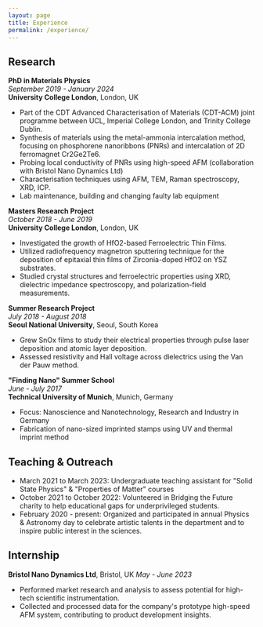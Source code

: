 ```yaml
---
layout: page
title: Experience
permalink: /experience/
---
```



## Research

**PhD in Materials Physics**  
_September 2019 - January 2024_  
**University College London**, London, UK  
- Part of the CDT Advanced Characterisation of Materials (CDT-ACM) joint programme between UCL, Imperial College London, and Trinity College Dublin.
- Synthesis of materials using the metal-ammonia intercalation method, focusing on phosphorene nanoribbons (PNRs) and intercalation of 2D ferromagnet Cr2Ge2Te6.
- Probing local conductivity of PNRs using high-speed AFM (collaboration with Bristol Nano Dynamics Ltd)
- Characterisation techniques using AFM, TEM, Raman spectroscopy, XRD, ICP.
- Lab maintenance, building and changing faulty lab equipment


**Masters Research Project**  
_October 2018 - June 2019_  
**University College London**, London, UK  
- Investigated the growth of HfO2-based Ferroelectric Thin Films.
- Utilized radiofrequency magnetron sputtering technique for the deposition of epitaxial thin films of Zirconia-doped HfO2 on YSZ substrates.
- Studied crystal structures and ferroelectric properties using XRD, dielectric impedance spectroscopy, and polarization-field measurements.
  

**Summer Research Project**  
_July 2018 - August 2018_  
**Seoul National University**, Seoul, South Korea  
- Grew SnOx films to study their electrical properties through pulse laser deposition and atomic layer deposition.
- Assessed resistivity and Hall voltage across dielectrics using the Van der Pauw method.


**"Finding Nano" Summer School**  
_June - July 2017_  
**Technical University of Munich**, Munich, Germany  
- Focus: Nanoscience and Nanotechnology, Research and Industry in Germany
- Fabrication of nano-sized imprinted stamps using UV and thermal imprint method

## Teaching & Outreach

- March 2021 to March 2023: Undergraduate teaching assistant for "Solid State Physics" & "Properties of Matter" courses
- October 2021 to October 2022: Volunteered in Bridging the Future charity to help educational gaps for underprivileged students.
- February 2020 - present: Organized and participated in annual Physics & Astronomy day to celebrate artistic talents in the department and to inspire public interest in the sciences.

## Internship

**Bristol Nano Dynamics Ltd**, Bristol, UK
_May - June 2023_ 
- Performed market research and analysis to assess potential for high-tech scientific instrumentation.
- Collected and processed data for the company's prototype high-speed AFM system, contributing to product development insights.
